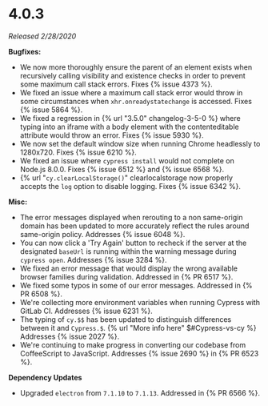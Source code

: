 # 4.0.3

*Released 2/28/2020*

**Bugfixes:**

- We now more thoroughly ensure the parent of an element exists when recursively calling visibility and existence checks in order to prevent some maximum call stack errors. Fixes {% issue 4373 %}.
- We fixed an issue where a maximum call stack error would throw in some circumstances when `xhr.onreadystatechange` is accessed. Fixes {% issue 5864 %}.
- We fixed a regression in {% url "3.5.0" changelog-3-5-0 %} where typing into an iframe with a body element with the contenteditable attribute would throw an error. Fixes {% issue 5930 %}.
- We now set the default window size when running Chrome headlessly to 1280x720. Fixes {% issue 6210 %}.
- We fixed an issue where `cypress install` would not complete on Node.js 8.0.0. Fixes {% issue 6512 %} and {% issue 6568 %}.
- {% url "`cy.clearLocalStorage()`" clearlocalstorage now properly accepts the `log` option to disable logging. Fixes {% issue 6342 %}.

**Misc:**

- The error messages displayed when rerouting to a non same-origin domain has been updated to more accurately reflect the rules around same-origin policy. Addresses {% issue 6048 %}.
- You can now click a 'Try Again' button to recheck if the server at the designated `baseUrl` is running within the warning message during `cypress open`. Addresses {% issue 3284 %}.
- We fixed an error message that would display the wrong available browser families during validation. Addressed in {% PR 6517 %}.
- We fixed some typos in some of our error messages. Addressed in {% PR 6508 %}.
- We're collecting more environment variables when running Cypress with GitLab CI. Addresses {% issue 6231 %}.
- The typing of `cy.$$` has been updated to distinguish differences between it and `Cypress.$`. {% url "More info here" $#Cypress-vs-cy %} Addresses {% issue 2027 %}.
- We're continuing to make progress in converting our codebase from CoffeeScript to JavaScript. Addresses {% issue 2690 %} in {% PR 6523 %}.

**Dependency Updates**

- Upgraded `electron` from `7.1.10` to `7.1.13`. Addressed in {% PR 6566 %}.
